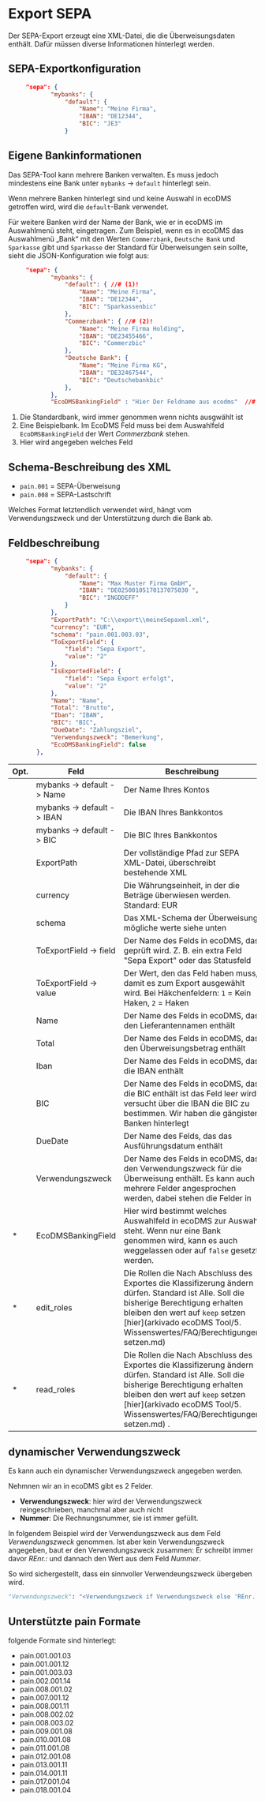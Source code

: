 # Export SEPA
Der SEPA-Export erzeugt eine XML-Datei, die die Überweisungsdaten enthält. Dafür müssen diverse Informationen hinterlegt werden.
## SEPA-Exportkonfiguration


``` json title="Abschnitt Firmenangaben"
     "sepa": {
            "mybanks": {
                "default": {
                    "Name": "Meine Firma",
                    "IBAN": "DE12344",
                    "BIC": "JE3"
                }
```

## Eigene Bankinformationen

Das SEPA-Tool kann mehrere Banken verwalten. Es muss jedoch mindestens eine Bank unter `mybanks` -> `default` hinterlegt sein. 

Wenn mehrere Banken hinterlegt sind und keine Auswahl in ecoDMS getroffen wird, wird die `default`-Bank verwendet. 

Für weitere Banken wird der Name der Bank, wie er in ecoDMS im Auswahlmenü steht, eingetragen. Zum Beispiel, wenn es in ecoDMS das Auswahlmenü „Bank“ mit den Werten `Commerzbank`, `Deutsche Bank` und `Sparkasse` gibt und `Sparkasse` der Standard für Überweisungen sein sollte, sieht die JSON-Konfiguration wie folgt aus:

``` json title="Abschnitt Banken"
     "sepa": {
            "mybanks": {
                "default": { //# (1)!
                    "Name": "Meine Firma",
                    "IBAN": "DE12344",
                    "BIC": "Sparkassenbic"
                },
                "Commerzbank": { //# (2)!
                    "Name": "Meine Firma Holding",
                    "IBAN": "DE23455466",
                    "BIC": "Commerzbic"
                },
                "Deutsche Bank": {
                    "Name": "Meine Firma KG",
                    "IBAN": "DE32467544",
                    "BIC": "Deutschebankbic"
                },
            },
            "EcoDMSBankingField" : "Hier Der Feldname aus ecodms"  //# (3)!
```

1. Die Standardbank, wird immer genommen wenn nichts ausgwählt ist
2. Eine Beispielbank. Im EcoDMS Feld muss bei dem Auswahlfeld  ```EcoDMSBankingField``` der Wert *Commerzbank* stehen.
3. Hier wird angegeben welches Feld


## Schema-Beschreibung des XML

- `pain.001` = SEPA-Überweisung
- `pain.008` = SEPA-Lastschrift

Welches Format letztendlich verwendet wird, hängt vom Verwendungszweck und der Unterstützung durch die Bank ab.

## Feldbeschreibung

``` JSON
     "sepa": {
            "mybanks": {
                "default": {
                    "Name": "Max Muster Firma GmbH", 
                    "IBAN": "DE02500105170137075030	",
                    "BIC": "INGDDEFF" 
                }
            },
            "ExportPath": "C:\\export\\meineSepaxml.xml",  
            "currency": "EUR",
            "schema": "pain.001.003.03",
            "ToExportField": {
                "field": "Sepa Export",
                "value": "2"
            },
            "IsExportedField": {
                "field": "Sepa Export erfolgt",
                "value": "2"
            },
            "Name": "Name",
            "Total": "Brutto",
            "Iban": "IBAN",
            "BIC": "BIC",
            "DueDate": "Zahlungsziel",
            "Verwendungszweck": "Bemerkung",
            "EcoDMSBankingField": false
        },
```



| Opt. | Feld                       | Beschreibung                                                                                                                                                      | Beispielwert                   |
| ---- | -------------------------- | ----------------------------------------------------------------------------------------------------------------------------------------------------------------- | ------------------------------ |
|      | mybanks -> default -> Name | Der Name Ihres Kontos                                                                                                                                             | `Meier GmbH`                   |
|      | mybanks -> default -> IBAN | Die IBAN Ihres Bankkontos                                                                                                                                         | `DE12345667`                   |
|      | mybanks -> default -> BIC  | Die BIC Ihres Bankkontos                                                                                                                                          | `GERXDG`                       |
|      | ExportPath                 | Der vollständige Pfad zur SEPA XML-Datei, überschreibt bestehende XML                                                                                             | `C:\\export\\meineSepaxml.xml` |
|      | currency                   | Die Währungseinheit, in der die Beträge überwiesen werden. Standard: EUR                                                                                          | `EUR`                          |
|      | schema                     | Das XML-Schema der Überweisung. mögliche werte siehe unten                       | `pain.001.003.03`              |
|      | ToExportField -> field     | Der Name des Felds in ecoDMS, das geprüft wird. Z. B. ein extra Feld "Sepa Export" oder das Statusfeld                                                            | `Sepa Export`                  |
|      | ToExportField -> value     | Der Wert, den das Feld haben muss, damit es zum Export ausgewählt wird. Bei Häkchenfeldern: `1` = Kein Haken, `2` = Haken                                         | `"2"`                          |
|      | Name                       | Der Name des Felds in ecoDMS, das den Lieferantennamen enthält                                                                                                    | `Name`                         |
|      | Total                      | Der Name des Felds in ecoDMS, das den Überweisungsbetrag enthält                                                                                                  | `Total`                        |
|      | Iban                       | Der Name des Felds in ecoDMS, das die IBAN enthält                                                                                                                | `IBAN`                         |
|      | BIC                        | Der Name des Felds in ecoDMS, das die BIC enthält ist das Feld leer wird versucht über die IBAN die BIC zu bestimmen. Wir haben die gängisten Banken hinterlegt    | `BIC`                          |
|      | DueDate                    | Der Name des Felds, das das Ausführungsdatum enthält                                                                                                              | `Zahlungsziel`                 |
|      | Verwendungszweck           | Der Name des Felds in ecoDMS, das den Verwendungszweck für die Überweisung enthält. Es kann auch mehrere Felder angesprochen werden, dabei stehen die Felder in                                                                             | `Verwendungszweck`             |
| *    | EcoDMSBankingField         | Hier wird bestimmt welches Auswahlfeld in ecoDMS zur Auswahl steht. Wenn nur eine Bank genommen wird, kann es auch weggelassen oder auf  `false` gesetzt  werden. | `Verwendungszweck`             |
| *    | edit_roles               | Die Rollen die Nach Abschluss des Exportes die Klassifizerung ändern dürfen. Standard ist Alle. Soll die bisherige Berechtigung erhalten bleiben den wert auf  ```keep``` setzen [hier](arkivado ecoDMS Tool/5. Wissenswertes/FAQ/Berechtigungen setzen.md)    | ```[ "mueller" ,"meier"]```                           |
| *    | read_roles               | Die Rollen die Nach Abschluss des Exportes die Klassifizerung ändern dürfen. Standard ist Alle. Soll die bisherige Berechtigung erhalten bleiben den wert auf  ```keep``` setzen [hier](arkivado ecoDMS Tool/5. Wissenswertes/FAQ/Berechtigungen setzen.md) .      | ```[ "mueller" ,"meier"]```                           |

## dynamischer Verwendungszweck


Es kann auch ein dynamischer Verwendungszweck angegeben werden. 

Nehmnen wir an in ecoDMS gibt es 2 Felder.

- **Verwendungszweck**: hier wird der Verwendungszweck reingeschrieben, manchmal aber auch nicht
- **Nummer**: Die Rechnungsnummer, sie ist immer gefüllt.

In folgendem Beispiel wird der Verwendungszweck aus dem Feld *Verwendungszweck* genommen. Ist aber kein Verwendungszweck angegeben, baut er den Verwendungszweck zusammen:
Er schreibt immer davor *REnr.:* und dannach den Wert aus dem Feld *Nummer*. 

So wird sichergestellt, dass ein sinnvoller Verwendeungszweck übergeben wird. 

``` python
"Verwendungszweck": "<Verwendungszweck if Verwendungszweck else 'REnr.: '+ Nummer>"
```


## Unterstützte pain Formate

folgende Formate sind hinterlegt:

- pain.001.001.03 
- pain.001.001.12 
- pain.001.003.03
- pain.002.001.14 
- pain.008.001.02
- pain.007.001.12 
- pain.008.001.11 
- pain.008.002.02
- pain.008.003.02
- pain.009.001.08 
- pain.010.001.08 
- pain.011.001.08 
- pain.012.001.08 
- pain.013.001.11 
- pain.014.001.11 
- pain.017.001.04 
- pain.018.001.04 